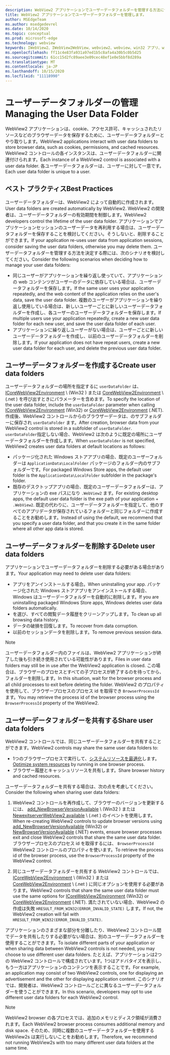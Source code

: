 ```yaml
---
description: WebView2 アプリケーションでユーザーデータフォルダーを管理する方法について説明します。
title: WebView2 アプリケーションでユーザーデータフォルダーを管理します。
author: MSEdgeTeam
ms.author: msedgedevrel
ms.date: 10/14/2020
ms.topic: conceptual
ms.prod: microsoft-edge
ms.technology: webview
keywords: IWebView2、IWebView2WebView、webview2、webview、win32 アプリ、win32、edge、ICoreWebView2、ICoreWebView2Host、browser control、edge html、ユーザーデータフォルダー
ms.openlocfilehash: ff11c4e83fa931a97ed1b5c8afa4a30b5c0b5d25
ms.sourcegitcommit: 61cc15d2fc89aee3e09cec48ef1e0e5bbf8d289a
ms.translationtype: MT
ms.contentlocale: ja-JP
ms.lasthandoff: 10/15/2020
ms.locfileid: "11118990"
---
```

# <span data-ttu-id="3bb78-104">ユーザーデータフォルダーの管理</span><span class="sxs-lookup"><span data-stu-id="3bb78-104">Managing the User Data Folder</span></span>  

<span data-ttu-id="3bb78-105">WebView2 アプリケーションは、cookie、アクセス許可、キャッシュされたリソースなどのブラウザーデータを保存するために、ユーザーデータフォルダーとやり取りします。</span><span class="sxs-lookup"><span data-stu-id="3bb78-105">WebView2 applications interact with user data folders to store browser data, such as cookies, permissions, and cached resources.</span></span>  <span data-ttu-id="3bb78-106">WebView2 コントロールの各インスタンスは、ユーザーデータフォルダーに関連付けられます。</span><span class="sxs-lookup"><span data-stu-id="3bb78-106">Each instance of a WebView2 control is associated with a user data folder.</span></span>  <span data-ttu-id="3bb78-107">各ユーザーデータフォルダーは、ユーザーに対して一意です。</span><span class="sxs-lookup"><span data-stu-id="3bb78-107">Each user data folder is unique to a user.</span></span>  

## <span data-ttu-id="3bb78-108">ベスト プラクティス</span><span class="sxs-lookup"><span data-stu-id="3bb78-108">Best Practices</span></span>  

<span data-ttu-id="3bb78-109">ユーザーデータフォルダーは、WebView2 によって自動的に作成されます。</span><span class="sxs-lookup"><span data-stu-id="3bb78-109">User data folders are created automatically by WebView2.</span></span>  <span data-ttu-id="3bb78-110">WebView2 の開発者は、ユーザーデータフォルダーの有効期間を制御します。</span><span class="sxs-lookup"><span data-stu-id="3bb78-110">WebView2 developers control the lifetime of the user data folder.</span></span>  <span data-ttu-id="3bb78-111">アプリケーションでアプリケーションセッションのユーザーデータを再利用する場合は、ユーザーデータフォルダーを保存することを検討してください。そうしないと、削除することができます。</span><span class="sxs-lookup"><span data-stu-id="3bb78-111">If your application re-uses user data from application sessions, consider saving the user data folders, otherwise you may delete them.</span></span>  <span data-ttu-id="3bb78-112">ユーザーデータフォルダーを管理する方法を決定する際には、次のシナリオを検討してください。</span><span class="sxs-lookup"><span data-stu-id="3bb78-112">Consider the following scenarios when deciding how to manage your user data folders:</span></span>  

*   <span data-ttu-id="3bb78-113">同じユーザーがアプリケーションを繰り返し使っていて、アプリケーションの web コンテンツがユーザーのデータに依存している場合は、ユーザーデータフォルダーを保存します。</span><span class="sxs-lookup"><span data-stu-id="3bb78-113">If the same user uses your application repeatedly, and the web content of the application relies on the user's data, save the user data folder.</span></span>  <span data-ttu-id="3bb78-114">複数のユーザーがアプリケーションを繰り返し使用している場合は、新しいユーザーごとに新しいユーザーデータフォルダーを作成し、各ユーザーのユーザーデータフォルダーを保存します。</span><span class="sxs-lookup"><span data-stu-id="3bb78-114">If multiple users use your application repeatedly, create a new user data folder for each new user, and save the user data folder of each user.</span></span>
*   <span data-ttu-id="3bb78-115">アプリケーションに繰り返しユーザーがない場合は、ユーザーごとに新しいユーザーデータフォルダーを作成し、以前のユーザーデータフォルダーを削除します。</span><span class="sxs-lookup"><span data-stu-id="3bb78-115">If your application does not have repeat users, create a new user data folder for each user, and delete the previous user data folder.</span></span>  

## <span data-ttu-id="3bb78-116">ユーザーデータフォルダーを作成する</span><span class="sxs-lookup"><span data-stu-id="3bb78-116">Create user data folders</span></span>  

<span data-ttu-id="3bb78-117">ユーザーデータフォルダーの場所を指定するに `userDataFolder` は、 [ICoreWebView2Environment](/microsoft-edge/webview2/reference/win32/icorewebview2environment) \ (Win32 \) または [CoreWebView2Environment](/dotnet/api/microsoft.web.webview2.core.corewebview2environment) \ (.net \) を呼び出すときにパラメーターを含めます。</span><span class="sxs-lookup"><span data-stu-id="3bb78-117">To specify the location of the user data folder, include the `userDataFolder` parameter when calling [ICoreWebView2Environment](/microsoft-edge/webview2/reference/win32/icorewebview2environment) \(Win32\) or [CoreWebView2Environment](/dotnet/api/microsoft.web.webview2.core.corewebview2environment) \(.NET\).</span></span>  <span data-ttu-id="3bb78-118">作成後、WebView2 コントロールからのブラウザーデータは、のサブフォルダーに保存され `userDataFolder` ます。</span><span class="sxs-lookup"><span data-stu-id="3bb78-118">After creation, browser data from your WebView2 control is stored in a subfolder of `userDataFolder`.</span></span>  <span data-ttu-id="3bb78-119">`userDataFolder`指定しない場合、WebView2 は次のように既定の場所にユーザーデータフォルダーを作成します。</span><span class="sxs-lookup"><span data-stu-id="3bb78-119">When `userDataFolder` is not specified, WebView2 creates user data folders at default locations as follows:</span></span>  

*   <span data-ttu-id="3bb78-120">パッケージ化された Windows ストアアプリの場合、既定のユーザーフォルダーは `ApplicationData\LocalFolder` パッケージのフォルダー内のサブフォルダーです。</span><span class="sxs-lookup"><span data-stu-id="3bb78-120">For packaged Windows Store apps, the default user folder is the `ApplicationData\LocalFolder` subfolder in the package's  folder.</span></span>  
*   <span data-ttu-id="3bb78-121">既存のデスクトップアプリの場合、既定のユーザーデータフォルダーは、アプリケーションの exe パスになり `.WebView2` ます。</span><span class="sxs-lookup"><span data-stu-id="3bb78-121">For existing desktop apps, the default user data folder is the exe path of your application + `.WebView2`.</span></span>  <span data-ttu-id="3bb78-122">既定の代わりに、ユーザーデータフォルダーを指定して、他のすべてのアプリデータが保存されているフォルダーと同じフォルダーに作成することをお勧めします。</span><span class="sxs-lookup"><span data-stu-id="3bb78-122">Instead of using the default, we recommend that you specify a user data folder, and that you create it in the same folder where all other app data is stored.</span></span>  

## <span data-ttu-id="3bb78-123">ユーザーデータフォルダーを削除する</span><span class="sxs-lookup"><span data-stu-id="3bb78-123">Delete user data folders</span></span>  

<span data-ttu-id="3bb78-124">アプリケーションでユーザーデータフォルダーを削除する必要がある場合があります。</span><span class="sxs-lookup"><span data-stu-id="3bb78-124">Your application may need to delete user data folders:</span></span>  

*   <span data-ttu-id="3bb78-125">アプリをアンインストールする場合。</span><span class="sxs-lookup"><span data-stu-id="3bb78-125">When uninstalling your app.</span></span>  <span data-ttu-id="3bb78-126">パッケージ化された Windows ストアアプリをアンインストールする場合、Windows はユーザーデータフォルダーを自動的に削除します。</span><span class="sxs-lookup"><span data-stu-id="3bb78-126">If you are uninstalling packaged Windows Store apps, Windows deletes user data folders automatically.</span></span>  
*   <span data-ttu-id="3bb78-127">を選び、すべての閲覧データ履歴をクリーンアップします。</span><span class="sxs-lookup"><span data-stu-id="3bb78-127">To clean up all browsing data history.</span></span>  
*   <span data-ttu-id="3bb78-128">データの破損を回復します。</span><span class="sxs-lookup"><span data-stu-id="3bb78-128">To recover from data corruption.</span></span>  
*   <span data-ttu-id="3bb78-129">以前のセッションデータを削除します。</span><span class="sxs-lookup"><span data-stu-id="3bb78-129">To remove previous session data.</span></span>  

> [!NOTE]
> <span data-ttu-id="3bb78-130">ユーザーデータフォルダー内のファイルは、WebView2 アプリケーションが終了した後も引き続き使用されている可能性があります。</span><span class="sxs-lookup"><span data-stu-id="3bb78-130">Files in user data folders may still be in use after the WebView2 application is closed.</span></span>  <span data-ttu-id="3bb78-131">この場合は、ブラウザーのプロセスとすべての子プロセスが終了するのを待ってから、フォルダーを削除します。</span><span class="sxs-lookup"><span data-stu-id="3bb78-131">In this situation, wait for the browser process and all child processes to exit before deleting the folder.</span></span>  <span data-ttu-id="3bb78-132">WebView2 のプロパティを使用して、ブラウザープロセスのプロセス id を取得でき `BrowserProcessId` ます。</span><span class="sxs-lookup"><span data-stu-id="3bb78-132">You may retrieve the process id of the browser process using the `BrowserProcessId` property of the WebView2.</span></span>  

## <span data-ttu-id="3bb78-133">ユーザーデータフォルダーを共有する</span><span class="sxs-lookup"><span data-stu-id="3bb78-133">Share user data folders</span></span>  

<span data-ttu-id="3bb78-134">WebView2 コントロールでは、同じユーザーデータフォルダーを共有することができます。</span><span class="sxs-lookup"><span data-stu-id="3bb78-134">WebView2 controls may share the same user data folders to:</span></span>  

*   <span data-ttu-id="3bb78-135">1つのブラウザープロセスで実行して、[システムリソースを最適化](../concepts/process-model.md)します。</span><span class="sxs-lookup"><span data-stu-id="3bb78-135">[Optimize system resources](../concepts/process-model.md) by running in one browser process.</span></span>  
*   <span data-ttu-id="3bb78-136">ブラウザー履歴とキャッシュリソースを共有します。</span><span class="sxs-lookup"><span data-stu-id="3bb78-136">Share browser history and cached resources.</span></span>  

<span data-ttu-id="3bb78-137">ユーザーデータフォルダーを共有する場合は、次の点を考慮してください。</span><span class="sxs-lookup"><span data-stu-id="3bb78-137">Consider the following when sharing user data folders:</span></span>  

1.  <span data-ttu-id="3bb78-138">WebView2 コントロールを再作成して、ブラウザーのバージョンを更新するには、 [add_NewBrowserVersionAvailable](/microsoft-edge/webview2/reference/win32/icorewebview2environment#add_newbrowserversionavailable) \ (Win32 \) または [NewexitserverWebView2 available](/dotnet/api/microsoft.web.webview2.core.corewebview2environment.newbrowserversionavailable) \ (.net \) のイベントを使用します。</span><span class="sxs-lookup"><span data-stu-id="3bb78-138">When re-creating WebView2 controls to update browser versions using [add_NewBrowserVersionAvailable](/microsoft-edge/webview2/reference/win32/icorewebview2environment#add_newbrowserversionavailable) \(Win32\) or [NewBrowserVersionAvailable](/dotnet/api/microsoft.web.webview2.core.corewebview2environment.newbrowserversionavailable) \(.NET\) events, ensure browser processes exit and close WebView2 controls that share the same user data folder.</span></span>  <span data-ttu-id="3bb78-139">ブラウザープロセスのプロセス id を取得するには、 `BrowserProcessId` WebView2 コントロールのプロパティを使います。</span><span class="sxs-lookup"><span data-stu-id="3bb78-139">To retrieve the process id of the browser process, use the `BrowserProcessId` property of the WebView2 control.</span></span>  

2.  <span data-ttu-id="3bb78-140">同じユーザーデータフォルダーを共有する WebView2 コントロールでは、 [ICoreWebView2Environment](/microsoft-edge/webview2/reference/win32/icorewebview2environment) \ (Win32 \) または [CoreWebView2Environment](/dotnet/api/microsoft.web.webview2.core.corewebview2environment) \ (.net \) に同じオプションを使用する必要があります。</span><span class="sxs-lookup"><span data-stu-id="3bb78-140">WebView2 controls that share the same user data folder must use the same options for [ICoreWebView2Environment](/microsoft-edge/webview2/reference/win32/icorewebview2environment) \(Win32\) or [CoreWebView2Environment](/dotnet/api/microsoft.web.webview2.core.corewebview2environment) \(.NET\).</span></span>  <span data-ttu-id="3bb78-141">満たされていない場合、WebView2 の作成は失敗 `HRESULT_FROM_WIN32(ERROR_INVALID_STATE)` します。</span><span class="sxs-lookup"><span data-stu-id="3bb78-141">If not, the WebView2 creation will fail with `HRESULT_FROM_WIN32(ERROR_INVALID_STATE)`.</span></span>  

<span data-ttu-id="3bb78-142">アプリケーションのさまざまな部分を分離したり、WebView2 コントロール間でデータを共有したりする必要がない場合は、別のユーザーデータフォルダーを使用することができます。</span><span class="sxs-lookup"><span data-stu-id="3bb78-142">To isolate different parts of your application or when sharing data between WebView2 controls is not needed, you may choose to use different user data folders.</span></span>  <span data-ttu-id="3bb78-143">たとえば、アプリケーションは2つの WebView2 コントロールで構成されています。1つはアドバタイズを表示し、もう一方はアプリケーションのコンテンツを表示することです。</span><span class="sxs-lookup"><span data-stu-id="3bb78-143">For example, an application may consist of two WebView2 controls, one for displaying an advertisement and the other for displaying application content.</span></span>  <span data-ttu-id="3bb78-144">このシナリオでは、開発者は、WebView2 コントロールごとに異なるユーザーデータフォルダーを使うことができます。</span><span class="sxs-lookup"><span data-stu-id="3bb78-144">In this scenario, developers may opt to use different user data folders for each WebView2 control.</span></span>  

> [!NOTE]
> <span data-ttu-id="3bb78-145">WebView2 browser の各プロセスでは、追加のメモリとディスク領域が消費されます。</span><span class="sxs-lookup"><span data-stu-id="3bb78-145">Each WebView2 browser process consumes additional memory and disk space.</span></span>  <span data-ttu-id="3bb78-146">そのため、同時に複数のユーザーデータフォルダーを使用する WebView2s は実行しないことをお勧めします。</span><span class="sxs-lookup"><span data-stu-id="3bb78-146">Therefore, we recommend not running WebView2s with too many different user data folders at the same time.</span></span>  
